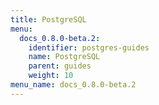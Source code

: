 ```yaml
---
title: PostgreSQL
menu:
  docs_0.8.0-beta.2:
    identifier: postgres-guides
    name: PostgreSQL
    parent: guides
    weight: 10
menu_name: docs_0.8.0-beta.2
---
```

